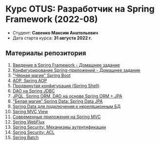 # Курс OTUS: Разработчик на Spring Framework (2022-08)

- Студент: **Савенко Максим Анатольевич**
- Дата старта курса: **31 августа 2022 г.**

## Материалы репозитория

1. [Введение в Spring Framework - Домашнее задание](lesson-1/hometask-quiz/)
2. [Конфигурирование Spring-приложений - Домашнее задание](lesson-2/hometask-quiz/)
3. ["Чёрная магия" Spring Boot](lesson-4/hometask-quiz/)
4. [AOP, Spring AOP](lesson-4/hometask-quiz/)
5. [Продвинутая конфигурация (Spring Shell)](lesson-7/hometask-quiz/)
6. [DAO на Spring JDBC](lesson-9/booklib/)
7. [JPQL, Spring ORM, DAO на основе Spring ORM + JPA](lesson-11/booklib/)
8. ["Белая магия" Spring Data: Spring Data JPA](lesson-13/booklib/)
9. [Spring Data для подключения к нереляционным БД](lesson-15/booklib/)
10. [Spring MVC View](lesson-18/booklib/)
11. [Современные приложения на Spring MVC](lesson-19/)
12. [Spring WebFlux](lesson-22/)
13. [Spring Security: Механизмы аутентификации](lesson-25/)
14. [Spring Security: ACL](lesson-27/)
15. [Spring Batch](lesson-28/batch)
